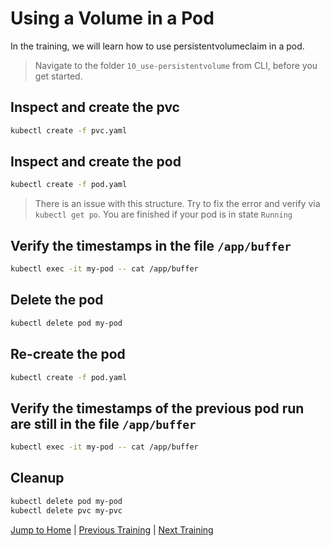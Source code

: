 # Using a Volume in a Pod

In the training, we will learn how to use persistentvolumeclaim in a pod.

>Navigate to the folder `10_use-persistentvolume` from CLI, before you get started. 

## Inspect and create the pvc

```bash
kubectl create -f pvc.yaml
```

## Inspect and create the pod

```bash
kubectl create -f pod.yaml
```
>There is an issue with this structure. Try to fix the error and verify via `kubectl get po`. You are finished if your pod is in state `Running`


## Verify the timestamps in the file `/app/buffer`

```bash
kubectl exec -it my-pod -- cat /app/buffer
```

## Delete the pod

```bash
kubectl delete pod my-pod
```

## Re-create the pod

```bash
kubectl create -f pod.yaml
```

## Verify the timestamps of the previous pod run are still in the file `/app/buffer` 

```bash
kubectl exec -it my-pod -- cat /app/buffer
```

## Cleanup

```bash
kubectl delete pod my-pod
kubectl delete pvc my-pvc
```

[Jump to Home](../README.md) | [Previous Training](../09_dynamic-persistence/README.md) | [Next Training](../11_service/README.md)
